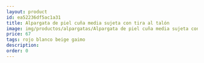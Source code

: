 ```yaml
---
layout: product
id: ea52236df5ac1a31
title: Alpargata de piel cuña media sujeta con tira al talón 
image: img/productos/alpargatas/Alpargata de piel cuña media sujeta con tira al talón =67 =rojo blanco beige gaimo.webp
price: 67 
tags: rojo blanco beige gaimo
description: 
order: 0
---
```

